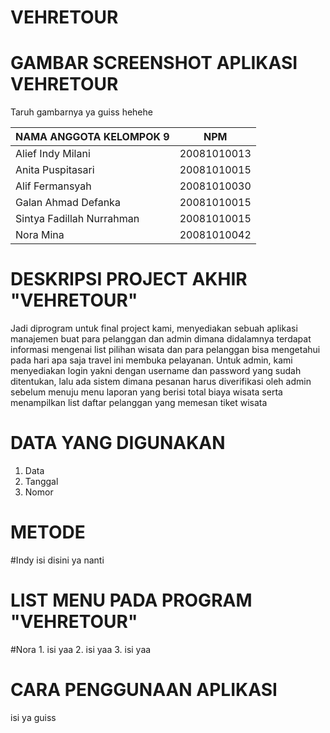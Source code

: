 <h1>VEHRETOUR</h1>
<h1>GAMBAR SCREENSHOT APLIKASI VEHRETOUR</h1>

Taruh gambarnya ya guiss hehehe

| NAMA ANGGOTA KELOMPOK 9    |      NPM     | 
| ------------------------   | ------------ |
| Alief Indy Milani          | 20081010013  |
| Anita Puspitasari          | 20081010015  |
| Alif Fermansyah            | 20081010030  |
| Galan Ahmad Defanka        | 20081010015  |
| Sintya Fadillah Nurrahman  | 20081010015  |
| Nora Mina                  | 20081010042  |

<h1>DESKRIPSI PROJECT AKHIR "VEHRETOUR"</h1>
Jadi diprogram untuk final project kami, menyediakan sebuah aplikasi manajemen buat para pelanggan dan admin dimana didalamnya terdapat informasi mengenai list pilihan wisata dan para pelanggan bisa mengetahui pada hari apa saja travel ini membuka pelayanan. Untuk admin, kami menyediakan login yakni dengan username dan password yang sudah ditentukan, lalu ada sistem dimana pesanan harus diverifikasi oleh admin sebelum menuju menu laporan yang berisi total biaya wisata serta menampilkan list daftar pelanggan yang memesan tiket wisata

<h1>DATA YANG DIGUNAKAN</h1>

1. Data
2. Tanggal
3. Nomor

<h1>METODE</h1>
#Indy
isi disini ya nanti

<h1>LIST MENU PADA PROGRAM "VEHRETOUR"</h1>
#Nora
1. isi yaa
2. isi yaa
3. isi yaa

<h1>CARA PENGGUNAAN APLIKASI</h1>

isi ya guiss
